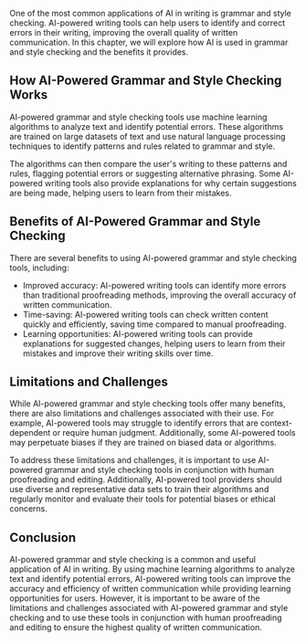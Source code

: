 

One of the most common applications of AI in writing is grammar and style checking. AI-powered writing tools can help users to identify and correct errors in their writing, improving the overall quality of written communication. In this chapter, we will explore how AI is used in grammar and style checking and the benefits it provides.

How AI-Powered Grammar and Style Checking Works
-----------------------------------------------

AI-powered grammar and style checking tools use machine learning algorithms to analyze text and identify potential errors. These algorithms are trained on large datasets of text and use natural language processing techniques to identify patterns and rules related to grammar and style.

The algorithms can then compare the user's writing to these patterns and rules, flagging potential errors or suggesting alternative phrasing. Some AI-powered writing tools also provide explanations for why certain suggestions are being made, helping users to learn from their mistakes.

Benefits of AI-Powered Grammar and Style Checking
-------------------------------------------------

There are several benefits to using AI-powered grammar and style checking tools, including:

* Improved accuracy: AI-powered writing tools can identify more errors than traditional proofreading methods, improving the overall accuracy of written communication.
* Time-saving: AI-powered writing tools can check written content quickly and efficiently, saving time compared to manual proofreading.
* Learning opportunities: AI-powered writing tools can provide explanations for suggested changes, helping users to learn from their mistakes and improve their writing skills over time.

Limitations and Challenges
--------------------------

While AI-powered grammar and style checking tools offer many benefits, there are also limitations and challenges associated with their use. For example, AI-powered tools may struggle to identify errors that are context-dependent or require human judgment. Additionally, some AI-powered tools may perpetuate biases if they are trained on biased data or algorithms.

To address these limitations and challenges, it is important to use AI-powered grammar and style checking tools in conjunction with human proofreading and editing. Additionally, AI-powered tool providers should use diverse and representative data sets to train their algorithms and regularly monitor and evaluate their tools for potential biases or ethical concerns.

Conclusion
----------

AI-powered grammar and style checking is a common and useful application of AI in writing. By using machine learning algorithms to analyze text and identify potential errors, AI-powered writing tools can improve the accuracy and efficiency of written communication while providing learning opportunities for users. However, it is important to be aware of the limitations and challenges associated with AI-powered grammar and style checking and to use these tools in conjunction with human proofreading and editing to ensure the highest quality of written communication.
